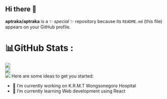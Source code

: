 ## Hi there 👋

**aptraka/aptraka** is a ✨ _special_ ✨ repository because its `README.md` (this file) appears on your GitHub profile.
# 📊GitHub Stats :
![](https://github-readme-stats.vercel.app/api?username=aptraka&theme=radical&hide_border=true&include_all_commits=false&count_private=false)<br/>
![](https://github-readme-streak-stats.herokuapp.com/?user=aptraka&theme=radical&hide_border=true)<br/>
![](https://github-readme-stats.vercel.app/api/top-langs/?username=aptraka&theme=radical&hide_border=true&include_all_commits=false&count_private=false&layout=compact)
Here are some ideas to get you started:

- 🔭 I’m currently working on K.R.M.T Wongsonegoro Hospital
- 🌱 I’m currently learning Web development using React
